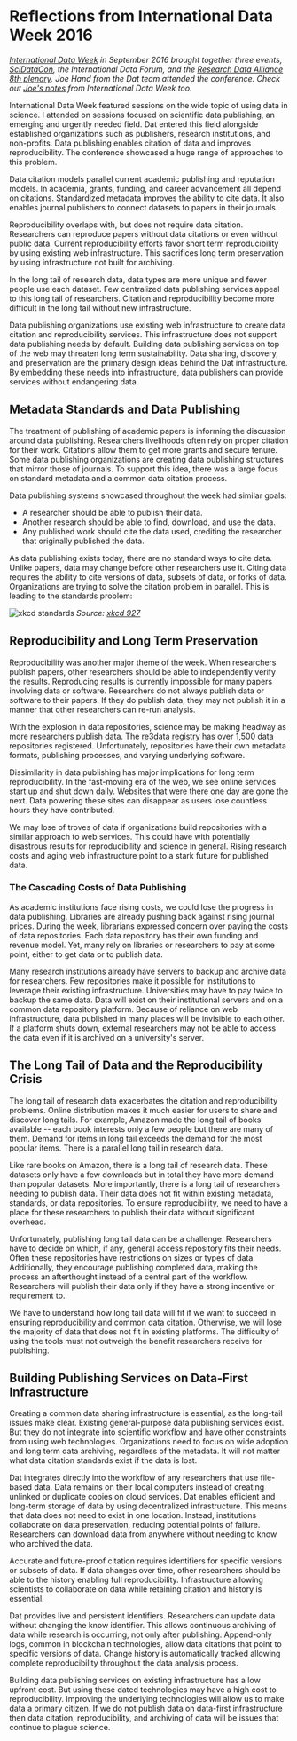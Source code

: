 # Reflections from International Data Week 2016

*[International Data Week](internationaldataweek.org) in September 2016 brought together three events, [SciDataCon](http://www.scidatacon.org/), the International Data Forum, and the [Research Data Alliance 8th plenary](https://rd-alliance.org/plenaries/rda-eighth-plenary-meeting-denver-co). Joe Hand from the Dat team attended the conference. Check out [Joe's notes](http://LINKME) from International Data Week too.*

International Data Week featured sessions on the wide topic of using data in science. I attended on sessions focused on scientific data publishing, an emerging and urgently needed field. Dat entered this field alongside established organizations such as publishers, research institutions, and non-profits. Data publishing enables citation of data and improves reproducibility. The conference showcased a huge range of approaches to this problem.

Data citation models parallel current academic publishing and reputation models. In academia, grants, funding, and career advancement all depend on citations. Standardized metadata improves the ability to cite data. It also enables journal publishers to connect datasets to papers in their journals. 

Reproducibility overlaps with, but does not require data citation. Researchers can reproduce papers without data citations or even without public data. Current reproducibility efforts favor short term reproducibility by using existing web infrastructure. This sacrifices long term preservation by using infrastructure not built for archiving.

In the long tail of research data, data types are more unique and fewer people use each dataset. Few centralized data publishing services appeal to this long tail of researchers. Citation and reproducibility become more difficult in the long tail without new infrastructure.

Data publishing organizations use existing web infrastructure to create data citation and reproducibility services. This infrastructure does not support data publishing needs by default. Building data publishing services on top of the web may threaten long term sustainability. Data sharing, discovery, and preservation are the primary design ideas behind the Dat infrastructure. By embedding these needs into infrastructure, data publishers can provide services without endangering data.

## Metadata Standards and Data Publishing

The treatment of publishing of academic papers is informing the discussion around data publishing. Researchers livelihoods often rely on proper citation for their work. Citations allow them to get more grants and secure tenure. Some data publishing organizations are creating data publishing structures that mirror those of journals. To support this idea, there was a large focus on standard metadata and a common data citation process.

Data publishing systems showcased throughout the week had similar goals:

* A researcher should be able to publish their data.
* Another research should be able to find, download, and use the data.
* Any published work should cite the data used, crediting the researcher that originally published the data.

As data publishing exists today, there are no standard ways to cite data. Unlike papers, data may change before other researchers use it. Citing data requires the ability to cite versions of data, subsets of data, or forks of data. Organizations are trying to solve the citation problem in parallel. This is leading to the standards problem:

![xkcd standards](http://imgs.xkcd.com/comics/standards.png)
*Source: [xkcd 927](https://xkcd.com/927/)*

## Reproducibility and Long Term Preservation 

Reproducibility was another major theme of the week. When researchers publish papers, other researchers should be able to independently verify the results. Reproducing results is currently impossible for many papers involving data or software. Researchers do not always publish data or software to their papers. If they do publish data, they may not publish it in a manner that other researchers can re-run analysis.

With the explosion in data repositories, science may be making headway as more researchers publish data. The [re3data registry](http://re3data.org) has over 1,500 data repositories registered. Unfortunately, repositories have their own metadata formats, publishing processes, and varying underlying software.

Dissimilarity in data publishing has major implications for long term reproducibility. In the fast-moving era of the web, we see online services start up and shut down daily. Websites that were there one day are gone the next. Data powering these sites can disappear as users lose countless hours they have contributed.

We may lose of troves of data if organizations build repositories with a similar approach to web services. This could have with potentially disastrous results for reproducibility and science in general. Rising research costs and aging web infrastructure point to a stark future for published data.

### The Cascading Costs of Data Publishing

As academic institutions face rising costs, we could lose the progress in data publishing. Libraries are already pushing back against rising journal prices. During the week, librarians expressed concern over paying the costs of data repositories. Each data repository has their own funding and revenue model. Yet, many rely on libraries or researchers to pay at some point, either to get data or to publish data.

Many research institutions already have servers to backup and archive data for researchers. Few repositories make it possible for institutions to leverage their existing infrastructure. Universities may have to pay twice to backup the same data. Data will exist on their institutional servers and on a common data repository platform. Because of reliance on web infrastructure, data published in many places will be invisible to each other. If a platform shuts down, external researchers may not be able to access the data even if it is archived on a university's server.

## The Long Tail of Data and the Reproducibility Crisis

The long tail of research data exacerbates the citation and reproducibility problems. Online distribution makes it much easier for users to share and discover long tails. For example, Amazon made the long tail of books available -- each book interests only a few people but there are many of them. Demand for items in long tail exceeds the demand for the most popular items. There is a parallel long tail in research data.

Like rare books on Amazon, there is a long tail of research data. These datasets only have a few downloads but in total they have more demand than popular datasets. More importantly, there is a long tail of researchers needing to publish data. Their data does not fit within existing metadata, standards, or data repositories. To ensure reproducibility, we need to have a place for these researchers to publish their data without significant overhead.

Unfortunately, publishing long tail data can be a challenge. Researchers have to decide on which, if any, general access repository fits their needs. Often these repositories have restrictions on sizes or types of data. Additionally, they encourage publishing completed data, making the process an afterthought instead of a central part of the workflow. Researchers will publish their data only if they have a strong incentive or requirement to.

We have to understand how long tail data will fit if we want to succeed in ensuring reproducibility and common data citation. Otherwise, we will lose the majority of data that does not fit in existing platforms. The difficulty of using the tools must not outweigh the benefit researchers receive for publishing.

## Building Publishing Services on Data-First Infrastructure

Creating a common data sharing infrastructure is essential, as the long-tail issues make clear. Existing general-purpose data publishing services exist. But they do not integrate into scientific workflow and have other constraints from using web technologies. Organizations need to focus on wide adoption and long term data archiving, regardless of the metadata. It will not matter what data citation standards exist if the data is lost.

Dat integrates directly into the workflow of any researchers that use file-based data. Data remains on their local computers instead of creating unlinked or duplicate copies on cloud services. Dat enables efficient and long-term storage of data by using decentralized infrastructure. This means that data does not need to exist in one location. Instead, institutions collaborate on data preservation, reducing potential points of failure. Researchers can download data from anywhere without needing to know who archived the data.

Accurate and future-proof citation requires identifiers for specific versions or subsets of data. If data changes over time, other researchers should be able to the history enabling full reproducibility. Infrastructure allowing scientists to collaborate on data while retaining citation and history is essential.

Dat provides live and persistent identifiers. Researchers can update data without changing the know identifier. This allows continuous archiving of data while research is occurring, not only after publishing. Append-only logs, common in blockchain technologies, allow data citations that point to specific versions of data. Change history is automatically tracked allowing complete reproducibility throughout the data analysis process.

Building data publishing services on existing infrastructure has a low upfront cost. But using these dated technologies may have a high cost to reproducibility. Improving the underlying technologies will allow us to make data a primary citizen. If we do not publish data on data-first infrastructure then data citation, reproducibility, and archiving of data will be issues that continue to plague science.
